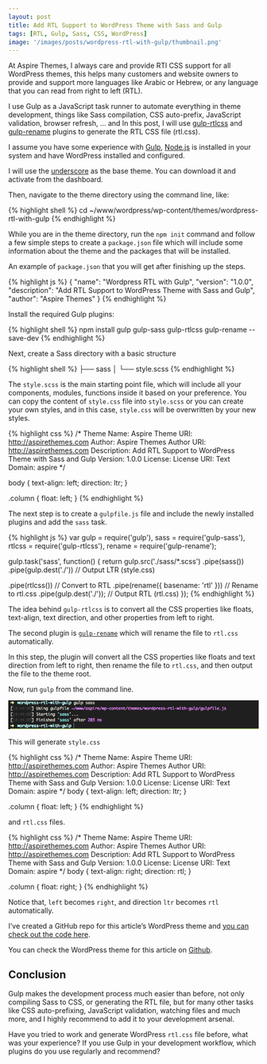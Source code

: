 ```yaml
---
layout: post
title: Add RTL Support to WordPress Theme with Sass and Gulp
tags: [RTL, Gulp, Sass, CSS, WordPress]
image: '/images/posts/wordpress-rtl-with-gulp/thumbnail.png'
---
```


At Aspire Themes, I always care and provide RTl CSS support for all WordPress themes, this helps many customers and website owners to provide and support more languages like Arabic or Hebrew, or any language that you can read from right to left (RTL).

I use Gulp as a JavaScript task runner to automate everything in theme development, things like Sass compilation, CSS auto-prefix, JavaScript validation, browser refresh, ... and In this post, I will use [gulp-rtlcss](https://www.npmjs.com/package/gulp-rtlcss) and [gulp-rename](https://www.npmjs.com/package/gulp-rename) plugins to generate the RTL CSS file (rtl.css).

I assume you have some experience with [Gulp](http://gulpjs.com/), [Node.js](https://nodejs.org/en/) is installed in your system and have WordPress installed and configured.

I will use the [underscore](http://underscores.me/) as the base theme. You can download it and activate from the dashboard.

Then, navigate to the theme directory using the command line, like:

{% highlight shell %}
cd ~/www/wordpress/wp-content/themes/wordpress-rtl-with-gulp
{% endhighlight %}

While you are in the theme directory, run the `npm init` command and follow a few simple steps to create a `package.json` file which will include some information about the theme and the packages that will be installed.

An example of `package.json` that you will get after finishing up the steps.

{% highlight js %}
{
  "name": "Wordpress RTL with Gulp",
  "version": "1.0.0",
  "description": "Add RTL Support to WordPress Theme with Sass and Gulp",
  "author": "Aspire Themes"
}
{% endhighlight %}

Install the required Gulp plugins:

{% highlight shell %}
npm install gulp gulp-sass gulp-rtlcss gulp-rename --save-dev
{% endhighlight %}

Next,  create a Sass directory with a basic structure

{% highlight shell %}
├── sass
│   └── style.scss
{% endhighlight %}

The `style.scss` is the main starting point file, which will include all your components, modules, functions inside it based on your preference.  You can copy the content of `style.css` file into `style.scss` or you can create your own styles, and in this case, `style.css` will be overwritten by your new styles.

{% highlight css %}
/*
  Theme Name: Aspire
  Theme URI: http://aspirethemes.com
  Author: Aspire Themes
  Author URI: http://aspirethemes.com
  Description: Add RTL Support to WordPress Theme with Sass and Gulp
  Version: 1.0.0
  License:
  License URI:
  Text Domain: aspire
*/

body {
  text-align: left;
  direction: ltr;
}

.column { float: left; }
{% endhighlight %}

The next step is to create a `gulpfile.js` file and include the newly installed plugins and add the `sass` task.

{% highlight js %}
var gulp    = require('gulp'),
    sass    = require('gulp-sass'),
    rtlcss  = require('gulp-rtlcss'),
    rename  = require('gulp-rename');

gulp.task('sass', function() {
  return gulp.src('./sass/*.scss')
  .pipe(sass())
  .pipe(gulp.dest('./'))  // Output LTR (style.css)

  .pipe(rtlcss())                     // Convert to RTL
  .pipe(rename({ basename: 'rtl' }))  // Rename to rtl.css
  .pipe(gulp.dest('./'));             // Output RTL (rtl.css)
});
{% endhighlight %}

The idea behind `gulp-rtlcss` is to convert all the CSS properties like floats, text-align, text direction, and other properties from left to right.

The second plugin is [`gulp-rename`](https://www.npmjs.com/package/gulp-rename) which will rename the file to `rtl.css` automatically.

In this step, the plugin will convert all the CSS properties like floats and text direction from left to right, then rename the file to `rtl.css`, and then output the file to the theme root.

Now, run `gulp` from the command line.

![gulp-rtl-command](/images/posts/wordpress-rtl-with-gulp/gulp-rtl.png)

This will generate `style.css`

{% highlight css %}
/*
  Theme Name: Aspire
  Theme URI: http://aspirethemes.com
  Author: Aspire Themes
  Author URI: http://aspirethemes.com
  Description: Add RTL Support to WordPress Theme with Sass and Gulp
  Version: 1.0.0
  License:
  License URI:
  Text Domain: aspire
*/
body {
  text-align: left;
  direction: ltr; }

.column {
  float: left; }
{% endhighlight %}

and `rtl.css` files.

{% highlight css %}
/*
  Theme Name: Aspire
  Theme URI: http://aspirethemes.com
  Author: Aspire Themes
  Author URI: http://aspirethemes.com
  Description: Add RTL Support to WordPress Theme with Sass and Gulp
  Version: 1.0.0
  License:
  License URI:
  Text Domain: aspire
*/
body {
  text-align: right;
  direction: rtl; }

.column {
  float: right; }
{% endhighlight %}

Notice that, `left` becomes `right`, and direction `ltr` becomes `rtl` automatically.

I’ve created a GitHub repo for this article’s WordPress theme and [you can check out the code here](https://github.com/aspirethemes/wordpress-rtl-with-gulp).

You can check the WordPress theme for this article on [Github](https://github.com/aspirethemes/wordpress-rtl-with-gulp).

## Conclusion

Gulp makes the development process much easier than before, not only compiling Sass to CSS, or generating the RTL file, but for many other tasks like CSS auto-prefixing, JavaScript validation, watching files and much more, and I highly recommend to add it to your development arsenal.

Have you tried to work and generate WordPress `rtl.css` file before, what was your experience? If you use Gulp in your development workflow, which plugins do you use regularly and recommend?